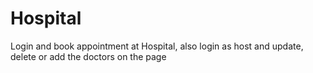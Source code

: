 # Hospital
Login and book appointment at Hospital, also login as host and update, delete or add the doctors on the page
